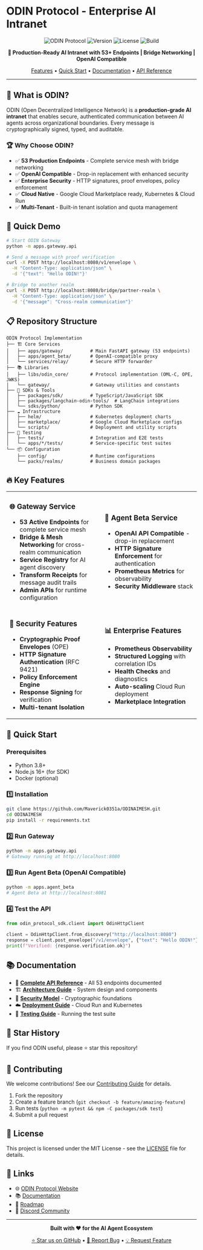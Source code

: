 # ODIN Protocol - Enterprise AI Intranet

<div align="center">

![ODIN Protocol](https://img.shields.io/badge/ODIN-Protocol-blue?style=for-the-badge)
![Version](https://img.shields.io/badge/version-1.0.0-green?style=for-the-badge)
![License](https://img.shields.io/badge/license-MIT-blue?style=for-the-badge)
![Build](https://img.shields.io/badge/build-passing-brightgreen?style=for-the-badge)

**🚀 Production-Ready AI Intranet with 53+ Endpoints | Bridge Networking | OpenAI Compatible**

[Features](#-features) • [Quick Start](#-quick-start) • [Documentation](#-documentation) • [API Reference](#-api-reference)

</div>

---

## 🎯 What is ODIN?

ODIN (Open Decentralized Intelligence Network) is a **production-grade AI intranet** that enables secure, authenticated communication between AI agents across organizational boundaries. Every message is cryptographically signed, typed, and auditable.

### 🏆 Why Choose ODIN?

- ✅ **53 Production Endpoints** - Complete service mesh with bridge networking
- ✅ **OpenAI Compatible** - Drop-in replacement with enhanced security  
- ✅ **Enterprise Security** - HTTP signatures, proof envelopes, policy enforcement
- ✅ **Cloud Native** - Google Cloud Marketplace ready, Kubernetes & Cloud Run
- ✅ **Multi-Tenant** - Built-in tenant isolation and quota management

## 🚀 Quick Demo

```bash
# Start ODIN Gateway
python -m apps.gateway.api

# Send a message with proof verification
curl -X POST http://localhost:8080/v1/envelope \
  -H "Content-Type: application/json" \
  -d '{"text": "Hello ODIN!"}'

# Bridge to another realm
curl -X POST http://localhost:8080/bridge/partner-realm \
  -H "Content-Type: application/json" \
  -d '{"message": "Cross-realm communication"}'
```

## 📋 Repository Structure

```
ODIN Protocol Implementation
├── 🏗️ Core Services
│   ├── apps/gateway/          # Main FastAPI gateway (53 endpoints)
│   ├── apps/agent_beta/       # OpenAI-compatible proxy
│   └── services/relay/        # Secure HTTP forwarder
├── 📚 Libraries  
│   ├── libs/odin_core/        # Protocol implementation (OML-C, OPE, JWKS)
│   └── gateway/               # Gateway utilities and constants
├── 🔧 SDKs & Tools
│   ├── packages/sdk/          # TypeScript/JavaScript SDK
│   ├── packages/langchain-odin-tools/  # LangChain integrations
│   └── sdks/python/           # Python SDK
├── ☁️ Infrastructure
│   ├── helm/                  # Kubernetes deployment charts
│   ├── marketplace/           # Google Cloud Marketplace configs
│   └── scripts/               # Deployment and utility scripts
├── 🧪 Testing
│   ├── tests/                 # Integration and E2E tests
│   └── apps/*/tests/          # Service-specific test suites
└── 📦 Configuration
    ├── config/                # Runtime configurations
    └── packs/realms/          # Business domain packages
```

## 🔥 Key Features

<table>
<tr>
<td width="50%">

### 🌐 **Gateway Service**
- **53 Active Endpoints** for complete service mesh
- **Bridge & Mesh Networking** for cross-realm communication  
- **Service Registry** for AI agent discovery
- **Transform Receipts** for message audit trails
- **Admin APIs** for runtime configuration

</td>
<td width="50%">

### 🤖 **Agent Beta Service**  
- **OpenAI API Compatible** - drop-in replacement
- **HTTP Signature Enforcement** for authentication
- **Prometheus Metrics** for observability
- **Security Middleware** stack

</td>
</tr>
<tr>
<td>

### 🔐 **Security Features**
- **Cryptographic Proof Envelopes** (OPE)
- **HTTP Signature Authentication** (RFC 9421)
- **Policy Enforcement Engine** 
- **Response Signing** for verification
- **Multi-tenant Isolation**

</td>
<td>

### 📊 **Enterprise Features**
- **Prometheus Observability** 
- **Structured Logging** with correlation IDs
- **Health Checks** and diagnostics
- **Auto-scaling** Cloud Run deployment
- **Marketplace Integration**

</td>
</tr>
</table>

## 🚀 Quick Start

### Prerequisites
- Python 3.8+
- Node.js 16+ (for SDK)
- Docker (optional)

### 1️⃣ Installation
```bash
git clone https://github.com/Maverick0351a/ODINAIMESH.git
cd ODINAIMESH
pip install -r requirements.txt
```

### 2️⃣ Run Gateway
```bash
python -m apps.gateway.api
# Gateway running at http://localhost:8080
```

### 3️⃣ Run Agent Beta (OpenAI Compatible)
```bash
python -m apps.agent_beta  
# Agent Beta at http://localhost:8081
```

### 4️⃣ Test the API
```python
from odin_protocol_sdk.client import OdinHttpClient

client = OdinHttpClient.from_discovery("http://localhost:8080")
response = client.post_envelope("/v1/envelope", {"text": "Hello ODIN!"})
print(f"Verified: {response.verification.ok}")
```

## 📚 Documentation

- 📖 [**Complete API Reference**](./docs/) - All 53 endpoints documented
- 🏗️ [**Architecture Guide**](./docs/ARCHITECTURE.md) - System design and components  
- 🔐 [**Security Model**](./docs/SECURITY.md) - Cryptographic foundations
- ☁️ [**Deployment Guide**](./marketplace/) - Cloud Run and Kubernetes
- 🧪 [**Testing Guide**](./docs/TESTING.md) - Running the test suite

## 🌟 Star History

If you find ODIN useful, please ⭐ star this repository!

## 🤝 Contributing

We welcome contributions! See our [Contributing Guide](./CONTRIBUTING.md) for details.

1. Fork the repository
2. Create a feature branch (`git checkout -b feature/amazing-feature`)
3. Run tests (`python -m pytest && npm -C packages/sdk test`)
4. Submit a pull request

## 📄 License

This project is licensed under the MIT License - see the [LICENSE](./LICENSE) file for details.

## 🔗 Links

- 🌐 [ODIN Protocol Website](https://odin-protocol.org)
- 📚 [Documentation](./docs/)
- 🎯 [Roadmap](./ROADMAP.md)
- 💬 [Discord Community](https://discord.gg/odin-protocol)

---

<div align="center">

**Built with ❤️ for the AI Agent Ecosystem**

[⭐ Star us on GitHub](https://github.com/Maverick0351a/ODINAIMESH) • [🐛 Report Bug](https://github.com/Maverick0351a/ODINAIMESH/issues) • [💡 Request Feature](https://github.com/Maverick0351a/ODINAIMESH/issues)

</div>
